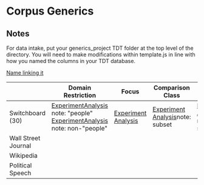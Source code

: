 # Corpus Generics
## Notes
For data intake, put your generics\_project TDT folder at the top level of the directory.
You will need to make modifications within template.js in line with how you named the columns in your TDT database.

[Name linking it](experiments)

|                     | Domain Restriction                                                                                                                                                                    | Focus                                                           | Comparison Class                                                                     | Prior                                                                                 | Prevalence                                                            | Valence                                                | Causality                                                                               | Endorsement                                                            |
|---------------------|---------------------------------------------------------------------------------------------------------------------------------------------------------------------------------------|-----------------------------------------------------------------|--------------------------------------------------------------------------------------|---------------------------------------------------------------------------------------|-----------------------------------------------------------------------|--------------------------------------------------------|-----------------------------------------------------------------------------------------|------------------------------------------------------------------------|
| Switchboard (30)    | [Experiment](experiments/domain-restriction-people2)[Analysis](analysis) note: "people" [Experiment](experiments/domain-restriction-nonpeople)[Analysis](analysis) note: non-"people" | [Experiment](experiments/emboldened_focus) [Analysis](analysis) | [Experiment](experiments/comparison-class_prior_np) [Analysis](analysis)note: subset | [Experiment](experiments/comparison-class_prior_np) [Analysis](analysis) note: subset | [Experiment](experiments/prevalence) [Analysis](analysis) note:subset | [Experiment](experiments/valence) [Analysis](analysis) | [Experiment](experiments/causal_endorsement_swbd) [Analysis](analysis)                  | [Experiment](experiments/causal_endorsement_swbd) [Analysis](analysis) |
| Wall Street Journal |                                                                                                                                                                                       |                                                                 |                                                                                      |                                                                                       |                                                                       |                                                        | [Experiments](experiments/causalityexperiments/causal_endorsement) [Analysis](analysis) | [Experiment](experiments/causal_endorsement) [Analysis](analysis)      |
| Wikipedia           |                                                                                                                                                                                       |                                                                 |                                                                                      |                                                                                       |                                                                       |                                                        |                                                                                         |                                                                        |
| Political Speech    |                                                                                                                                                                                       |                                                                 |                                                                                      |                                                                                       |                                                                       |                                                        |                                                                                         |                                                                        |
